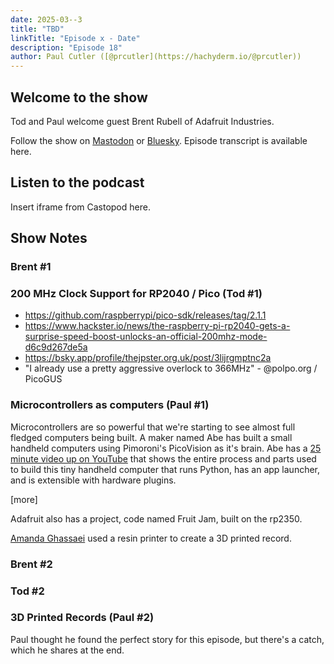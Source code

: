```yaml
---
date: 2025-03--3
title: "TBD"
linkTitle: "Episode x - Date"
description: "Episode 18"
author: Paul Cutler ([@prcutler](https://hachyderm.io/@prcutler))
---
```


## Welcome to the show

Tod and Paul welcome guest Brent Rubell of Adafruit Industries.

Follow the show on [Mastodon](https://www.circuitpythonshow.com/@thebootloader/follow) or [Bluesky](https://bsky.app/profile/thebootloader.net).
Episode transcript is available here.

## Listen to the podcast

Insert iframe from Castopod here.

## Show Notes

### Brent #1

### 200 MHz Clock Support for RP2040 / Pico  (Tod #1)
  - https://github.com/raspberrypi/pico-sdk/releases/tag/2.1.1
  - https://www.hackster.io/news/the-raspberry-pi-rp2040-gets-a-surprise-speed-boost-unlocks-an-official-200mhz-mode-d6c9d267de5a
  - https://bsky.app/profile/thejpster.org.uk/post/3lijrgmptnc2a
  - "I already use a pretty aggressive overlock to 366MHz" - @polpo.org / PicoGUS

### Microcontrollers as computers (Paul #1)

Microcontrollers are so powerful that we're starting to see almost full fledged computers being built.  A maker named
Abe has built a small handheld computers using Pimoroni's PicoVision as it's brain.  Abe has a [25 minute video up on
YouTube](https://www.youtube.com/watch?v=rnwPmoWMGqk) that shows the entire process and parts used to build this tiny
handheld computer that runs Python, has an app launcher, and is extensible with hardware plugins.

[more]

Adafruit also has a project, code named Fruit Jam, built on the rp2350.


[Amanda Ghassaei](https://amandaghassaei.com/projects/) used a resin printer to create a 3D printed record.

### Brent #2

### Tod #2

### 3D Printed Records (Paul #2)

Paul thought he found the perfect story for this episode, but there's a catch, which he shares at the end.
